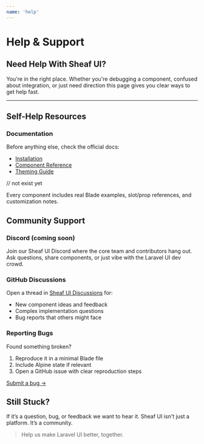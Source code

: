 ```yaml
---
name: 'help'
---
```

# Help & Support

## Need Help With Sheaf UI?

You're in the right place. Whether you're debugging a component, confused about integration, or just need direction this page gives you clear ways to get help fast.

---

##  Self-Help Resources

###  Documentation

Before anything else, check the official docs:

* [Installation](/docs/guides/cli-installation)
* [Component Reference](/docs/components)
* [Theming Guide](/docs/guides/themes)
<!-- * [Livewire Integration](/docs/livewire) --> // not exist yet

Every component includes real Blade examples, slot/prop references, and customization notes.

##  Community Support

### Discord (coming soon)

Join our Sheaf UI Discord where the core team and contributors hang out. Ask questions, share components, or just vibe with the Laravel UI dev crowd.

### GitHub Discussions

Open a thread in [Sheaf UI Discussions](https://github.com/orgs/sheafui/discussions) for:

* New component ideas and feedback
* Complex implementation questions  
* Bug reports that others might face

###  Reporting Bugs

Found something broken?

1. Reproduce it in a minimal Blade file
2. Include Alpine state if relevant
3. Open a GitHub issue with clear reproduction steps

[Submit a bug →](https://github.com/sheafui/components/issues/new)

## Still Stuck?


If it’s a question, bug, or feedback we want to hear it. Sheaf UI isn't just a platform. It’s a community.

> Help us make Laravel UI better, together.

